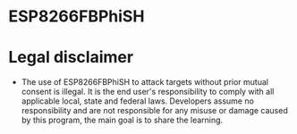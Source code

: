 # ESP8266FBPhiSH

# Legal disclaimer
* The use of ESP8266FBPhiSH to attack targets without prior mutual consent is illegal. It is the end user's responsibility to comply with all applicable local, state and federal laws. Developers assume no responsibility and are not responsible for any misuse or damage caused by this program, the main goal is to share the learning.
